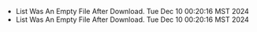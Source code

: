 *  List Was An Empty File After Download. Tue Dec 10 00:20:16 MST 2024
*  List Was An Empty File After Download. Tue Dec 10 00:20:16 MST 2024

